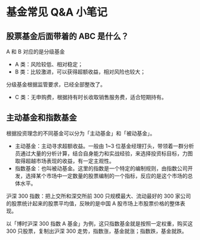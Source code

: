 # 基金常见 Q&A 小笔记

## 股票基金后面带着的 ABC 是什么？

A 和 B 对应的是分级基金

* A 类：风险较低、相对稳定；
* B 类：比较激进，可以获得超额收益，相对风险也较大；

分级基金根据监管要求，已经全部整改了。

* C 类：无申购费，根据持有时长收取销售服务费，适合短期持有。

## 主动基金和指数基金

根据投资理念的不同基金可以分为「主动基金」和「被动基金」。

* 主动基金：主动寻求超额收益。一般由 1~3 位基金经理打头，带领着一群分析员通过大量的分析计算，结合自身能力和实战经验，来选择投资标目标，力图取得超越市场表现的收益，有一定主观性。
* 指数基金：也叫被动基金。这里的指数是一个特定的编制规则，由指数公司开发，选择某个市场中一定数量的股票编制的一个指标，反应的是这个市场的总体水平。

沪深 300 指数：把上交所和深交所前 300 只规模最大、流动最好的 300 家公司的股票统计起来的股票平均值，反映的是中国 A 股市场上市股票价格的整体表现。

以「博时沪深 300 指数 A 基金」为例，这只指数基金就是按照一定权重，购买这 300 只股票，复制出沪深 300 走势，指数涨，基金就涨；指数跌，基金就跌。
